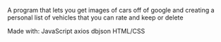 A program that lets you get images of cars off of google and creating a personal list of vehicles that you can rate and keep or delete

Made with:
JavaScript
axios
dbjson
HTML/CSS
